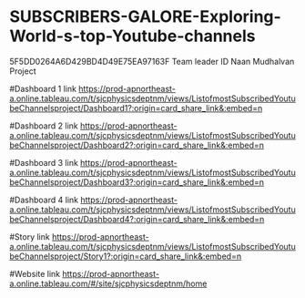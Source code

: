 # SUBSCRIBERS-GALORE-Exploring-World-s-top-Youtube-channels
5F5DD0264A6D429BD4D49E75EA97163F Team leader ID
Naan Mudhalvan Project


#Dashboard 1 link
https://prod-apnortheast-a.online.tableau.com/t/sjcphysicsdeptnm/views/ListofmostSubscribedYoutubeChannelsproject/Dashboard1?:origin=card_share_link&:embed=n

#Dashboard 2 link 
https://prod-apnortheast-a.online.tableau.com/t/sjcphysicsdeptnm/views/ListofmostSubscribedYoutubeChannelsproject/Dashboard2?:origin=card_share_link&:embed=n

#Dashboard 3 link
https://prod-apnortheast-a.online.tableau.com/t/sjcphysicsdeptnm/views/ListofmostSubscribedYoutubeChannelsproject/Dashboard3?:origin=card_share_link&:embed=n

#Dashboard 4 link
https://prod-apnortheast-a.online.tableau.com/t/sjcphysicsdeptnm/views/ListofmostSubscribedYoutubeChannelsproject/Dashboard4?:origin=card_share_link&:embed=n

#Story link
https://prod-apnortheast-a.online.tableau.com/t/sjcphysicsdeptnm/views/ListofmostSubscribedYoutubeChannelsproject/Story1?:origin=card_share_link&:embed=n

#Website link
https://prod-apnortheast-a.online.tableau.com/#/site/sjcphysicsdeptnm/home

